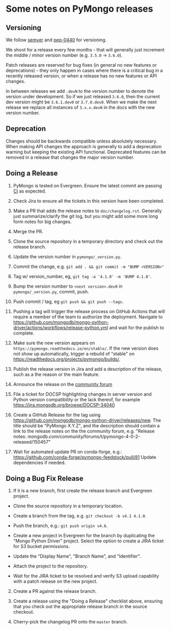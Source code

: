 # Some notes on PyMongo releases

## Versioning

We follow [semver](https://semver.org/) and [pep-0440](https://www.python.org/dev/peps/pep-0440)
for versioning.

We shoot for a release every few months - that will generally just
increment the middle / minor version number (e.g. `3.5.0` -> `3.6.0`).

Patch releases are reserved for bug fixes (in general no new features or
deprecations) - they only happen in cases where there is a critical bug
in a recently released version, or when a release has no new features or
API changes.

In between releases we add `.devN` to the version number to denote the
version under development. So if we just released `3.6.0`, then the
current dev version might be `3.6.1.dev0` or `3.7.0.dev0`. When we make the
next release we replace all instances of `3.x.x.devN` in the docs with the
new version number.

## Deprecation

Changes should be backwards compatible unless absolutely necessary. When
making API changes the approach is generally to add a deprecation
warning but keeping the existing API functional. Deprecated features can
be removed in a release that changes the major version number.

## Doing a Release

1. PyMongo is tested on Evergreen. Ensure the latest commit are passing
    [CI](https://spruce.mongodb.com/commits/mongo-python-driver) as expected.

2. Check Jira to ensure all the tickets in this version have been
    completed.

3. Make a PR that adds the release notes to `doc/changelog.rst`. Generally just
    summarize/clarify the git log, but you might add some more long form
    notes for big changes.

4. Merge the PR.

5. Clone the source repository in a temporary directory and check out the
   release branch.

6. Update the version number in `pymongo/_version.py`.

7.  Commit the change, e.g. `git add . && git commit -m "BUMP <VERSION>"`

7.  Tag w/ version_number, eg,
    `git tag -a '4.1.0' -m 'BUMP 4.1.0'`.

8. Bump the version number to `<next version>.dev0` in
    `pymongo/_version.py`, commit, push.

9. Push commit / tag, eg `git push && git push --tags`.

10. Pushing a tag will trigger the release process on GitHub Actions
    that will require a member of the team to authorize the deployment.
    Navigate to https://github.com/mongodb/mongo-python-driver/actions/workflows/release-python.yml
    and wait for the publish to complete.

11. Make sure the new version appears on
    `https://pymongo.readthedocs.io/en/stable/`. If the new version does not show
    up automatically, trigger a rebuild of "stable" on https://readthedocs.org/projects/pymongo/builds/.

12. Publish the release version in Jira and add a description of the release, such as a the reason
    or the main feature.

13. Announce the release on the [community forum](https://www.mongodb.com/community/forums/tags/c/announcements/driver-releases/110/python)

14. File a ticket for DOCSP highlighting changes in server version and
    Python version compatibility or the lack thereof, for example https://jira.mongodb.org/browse/DOCSP-34040

15. Create a GitHub Release for the tag using https://github.com/mongodb/mongo-python-driver/releases/new.
    The title should be "PyMongo X.Y.Z", and the description should
    contain a link to the release notes on the the community forum, e.g.
    "Release notes: mongodb.com/community/forums/t/pymongo-4-0-2-released/150457"

16. Wait for automated update PR on conda-forge, e.g.: https://github.com/conda-forge/pymongo-feedstock/pull/81
    Update dependencies if needed.


## Doing a Bug Fix Release

1.  If it is a new branch, first create the release branch and Evergreen project.

- Clone the source repository in a temporary location.

- Create a branch from the tag, e.g. `git checkout -b v4.1 4.1.0`.

- Push the branch, e.g.: `git push origin v4.6`.

- Create a new project in Evergreen for the branch by duplicating the "Mongo Python Driver" project.
    Select the option to create a JIRA ticket for S3 bucket permissions.

- Update the "Display Name", "Branch Name", and "Identifier".

- Attach the project to the repository.

- Wait for the JIRA ticket to be resolved and verify S3 upload capability with a patch release on the
  new project.

2.  Create a PR against the release branch.

3.  Create a release using the "Doing a Release" checklist above, ensuring that you
    check out the appropriate release branch in the source checkout.

4.  Cherry-pick the changelog PR onto the `master` branch.

